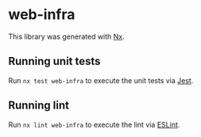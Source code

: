 # web-infra

This library was generated with [Nx](https://nx.dev).

## Running unit tests

Run `nx test web-infra` to execute the unit tests via [Jest](https://jestjs.io).

## Running lint

Run `nx lint web-infra` to execute the lint via [ESLint](https://eslint.org/).
